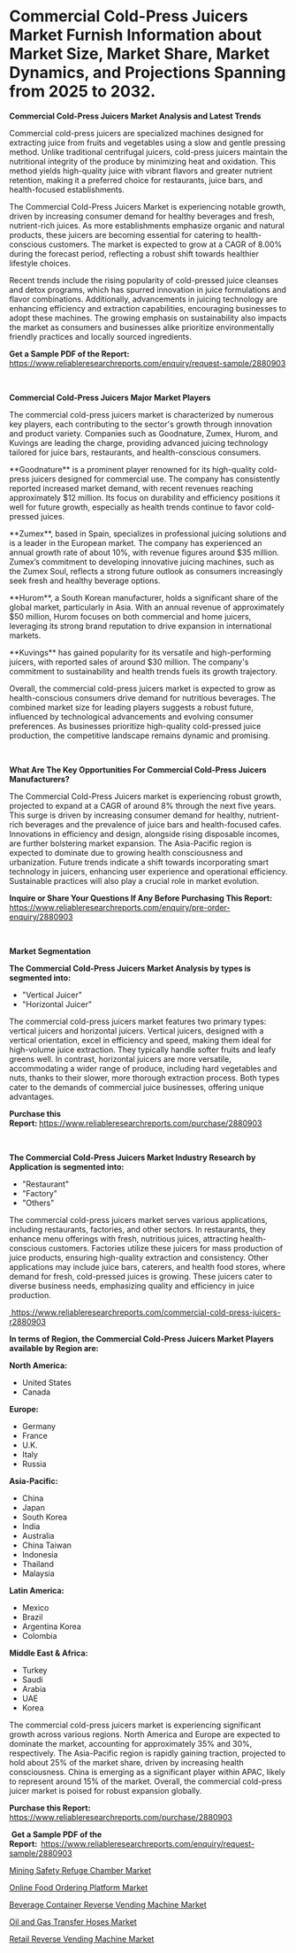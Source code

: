 <p><h1>Commercial Cold-Press Juicers Market Furnish Information about Market Size, Market Share, Market Dynamics, and Projections Spanning from 2025 to 2032.</h1></p><p><strong>Commercial Cold-Press Juicers Market Analysis and Latest Trends</strong></p>
<p><p>Commercial cold-press juicers are specialized machines designed for extracting juice from fruits and vegetables using a slow and gentle pressing method. Unlike traditional centrifugal juicers, cold-press juicers maintain the nutritional integrity of the produce by minimizing heat and oxidation. This method yields high-quality juice with vibrant flavors and greater nutrient retention, making it a preferred choice for restaurants, juice bars, and health-focused establishments.</p><p>The Commercial Cold-Press Juicers Market is experiencing notable growth, driven by increasing consumer demand for healthy beverages and fresh, nutrient-rich juices. As more establishments emphasize organic and natural products, these juicers are becoming essential for catering to health-conscious customers. The market is expected to grow at a CAGR of 8.00% during the forecast period, reflecting a robust shift towards healthier lifestyle choices.</p><p>Recent trends include the rising popularity of cold-pressed juice cleanses and detox programs, which has spurred innovation in juice formulations and flavor combinations. Additionally, advancements in juicing technology are enhancing efficiency and extraction capabilities, encouraging businesses to adopt these machines. The growing emphasis on sustainability also impacts the market as consumers and businesses alike prioritize environmentally friendly practices and locally sourced ingredients.</p></p>
<p><strong>Get a Sample PDF of the Report:&nbsp;</strong> <a href="https://www.reliableresearchreports.com/enquiry/request-sample/2880903?utm_campaign=115&utm_medium=2&utm_source=Github&utm_content=ia&utm_term=12032025&utm_id=commercial-cold-press-juicers">https://www.reliableresearchreports.com/enquiry/request-sample/2880903</a></p>
<p>&nbsp;</p>
<p><strong>Commercial Cold-Press Juicers Major Market Players</strong></p>
<p><p>The commercial cold-press juicers market is characterized by numerous key players, each contributing to the sector's growth through innovation and product variety. Companies such as Goodnature, Zumex, Hurom, and Kuvings are leading the charge, providing advanced juicing technology tailored for juice bars, restaurants, and health-conscious consumers.</p><p>**Goodnature** is a prominent player renowned for its high-quality cold-press juicers designed for commercial use. The company has consistently reported increased market demand, with recent revenues reaching approximately $12 million. Its focus on durability and efficiency positions it well for future growth, especially as health trends continue to favor cold-pressed juices.</p><p>**Zumex**, based in Spain, specializes in professional juicing solutions and is a leader in the European market. The company has experienced an annual growth rate of about 10%, with revenue figures around $35 million. Zumex’s commitment to developing innovative juicing machines, such as the Zumex Soul, reflects a strong future outlook as consumers increasingly seek fresh and healthy beverage options.</p><p>**Hurom**, a South Korean manufacturer, holds a significant share of the global market, particularly in Asia. With an annual revenue of approximately $50 million, Hurom focuses on both commercial and home juicers, leveraging its strong brand reputation to drive expansion in international markets.</p><p>**Kuvings** has gained popularity for its versatile and high-performing juicers, with reported sales of around $30 million. The company's commitment to sustainability and health trends fuels its growth trajectory. </p><p>Overall, the commercial cold-press juicers market is expected to grow as health-conscious consumers drive demand for nutritious beverages. The combined market size for leading players suggests a robust future, influenced by technological advancements and evolving consumer preferences. As businesses prioritize high-quality cold-pressed juice production, the competitive landscape remains dynamic and promising.</p></p>
<p>&nbsp;</p>
<p><strong>What Are The Key Opportunities For Commercial Cold-Press Juicers Manufacturers?</strong></p>
<p><p>The Commercial Cold-Press Juicers market is experiencing robust growth, projected to expand at a CAGR of around 8% through the next five years. This surge is driven by increasing consumer demand for healthy, nutrient-rich beverages and the prevalence of juice bars and health-focused cafes. Innovations in efficiency and design, alongside rising disposable incomes, are further bolstering market expansion. The Asia-Pacific region is expected to dominate due to growing health consciousness and urbanization. Future trends indicate a shift towards incorporating smart technology in juicers, enhancing user experience and operational efficiency. Sustainable practices will also play a crucial role in market evolution.</p></p>
<p><strong>Inquire or Share Your Questions If Any Before Purchasing This Report:</strong> <a href="https://www.reliableresearchreports.com/enquiry/pre-order-enquiry/2880903?utm_campaign=115&utm_medium=2&utm_source=Github&utm_content=ia&utm_term=12032025&utm_id=commercial-cold-press-juicers">https://www.reliableresearchreports.com/enquiry/pre-order-enquiry/2880903</a></p>
<p>&nbsp;</p>
<p><strong>Market Segmentation</strong></p>
<p><strong>The Commercial Cold-Press Juicers Market Analysis by types is segmented into:</strong></p>
<p><ul><li>"Vertical Juicer"</li><li>"Horizontal Juicer"</li></ul></p>
<p><p>The commercial cold-press juicers market features two primary types: vertical juicers and horizontal juicers. Vertical juicers, designed with a vertical orientation, excel in efficiency and speed, making them ideal for high-volume juice extraction. They typically handle softer fruits and leafy greens well. In contrast, horizontal juicers are more versatile, accommodating a wider range of produce, including hard vegetables and nuts, thanks to their slower, more thorough extraction process. Both types cater to the demands of commercial juice businesses, offering unique advantages.</p></p>
<p><strong>Purchase this Report:&nbsp;</strong><a href="https://www.reliableresearchreports.com/purchase/2880903?utm_campaign=115&utm_medium=2&utm_source=Github&utm_content=ia&utm_term=12032025&utm_id=commercial-cold-press-juicers">https://www.reliableresearchreports.com/purchase/2880903</a></p>
<p>&nbsp;</p>
<p><strong>The Commercial Cold-Press Juicers Market Industry Research by Application is segmented into:</strong></p>
<p><ul><li>"Restaurant"</li><li>"Factory"</li><li>"Others"</li></ul></p>
<p><p>The commercial cold-press juicers market serves various applications, including restaurants, factories, and other sectors. In restaurants, they enhance menu offerings with fresh, nutritious juices, attracting health-conscious customers. Factories utilize these juicers for mass production of juice products, ensuring high-quality extraction and consistency. Other applications may include juice bars, caterers, and health food stores, where demand for fresh, cold-pressed juices is growing. These juicers cater to diverse business needs, emphasizing quality and efficiency in juice production.</p></p>
<p><a href="https://www.reliableresearchreports.com/commercial-cold-press-juicers-r2880903?utm_campaign=115&utm_medium=2&utm_source=Github&utm_content=ia&utm_term=12032025&utm_id=commercial-cold-press-juicers">&nbsp;https://www.reliableresearchreports.com/commercial-cold-press-juicers-r2880903</a></p>
<p><strong>In terms of Region, the Commercial Cold-Press Juicers Market Players available by Region are:</strong></p>
<p>
    <p> <strong> North America: </strong>
        <ul>
            <li>United States</li>
            <li>Canada</li>
        </ul>
        </p> 
    <p> <strong> Europe: </strong>
        <ul>
            <li>Germany</li>
            <li>France</li>
            <li>U.K.</li>
            <li>Italy</li>
            <li>Russia</li>
        </ul>
        </p> 
    <p> <strong> Asia-Pacific: </strong>
        <ul>
            <li>China</li>
            <li>Japan</li>
            <li>South Korea</li>
            <li>India</li>
            <li>Australia</li>
            <li>China Taiwan</li>
            <li>Indonesia</li>
            <li>Thailand</li>
            <li>Malaysia</li>
        </ul>
        </p> 
    <p> <strong> Latin America: </strong>
        <ul>
            <li>Mexico</li>
            <li>Brazil</li>
            <li>Argentina Korea</li>
            <li>Colombia</li>
        </ul>
        </p> 
    <p> <strong> Middle East & Africa: </strong>
        <ul>
            <li>Turkey</li>
            <li>Saudi</li>
            <li>Arabia</li>
            <li>UAE</li>
            <li>Korea</li>
        </ul>
    </p>
    </p>
<p><p>The commercial cold-press juicers market is experiencing significant growth across various regions. North America and Europe are expected to dominate the market, accounting for approximately 35% and 30%, respectively. The Asia-Pacific region is rapidly gaining traction, projected to hold about 25% of the market share, driven by increasing health consciousness. China is emerging as a significant player within APAC, likely to represent around 15% of the market. Overall, the commercial cold-press juicer market is poised for robust expansion globally.</p></p>
<p><strong>Purchase this Report: </strong><a href="https://www.reliableresearchreports.com/purchase/2880903?utm_campaign=115&utm_medium=2&utm_source=Github&utm_content=ia&utm_term=12032025&utm_id=commercial-cold-press-juicers">https://www.reliableresearchreports.com/purchase/2880903</a></p>
<p>&nbsp;<strong>Get a Sample PDF of the Report:&nbsp;&nbsp;</strong><a href="https://www.reliableresearchreports.com/enquiry/request-sample/2880903?utm_campaign=115&utm_medium=2&utm_source=Github&utm_content=ia&utm_term=12032025&utm_id=commercial-cold-press-juicers">https://www.reliableresearchreports.com/enquiry/request-sample/2880903</a></p>
<p><strong></strong></p>
<p><p><a href="https://github.com/dafertsuria/Market-Research-Report-List-1/blob/main/mining-safety-refuge-chamber-market.md?utm_campaign=115&utm_medium=2&utm_source=Github&utm_content=ia&utm_term=12032025&utm_id=commercial-cold-press-juicers">Mining Safety Refuge Chamber Market</a></p><p><a href="https://github.com/billejuman43/Market-Research-Report-List-1/blob/main/online-food-ordering-platform-market.md?utm_campaign=115&utm_medium=2&utm_source=Github&utm_content=ia&utm_term=12032025&utm_id=commercial-cold-press-juicers">Online Food Ordering Platform Market</a></p><p><a href="https://github.com/storcweithzg/Market-Research-Report-List-1/blob/main/beverage-container-reverse-vending-machine-market.md?utm_campaign=115&utm_medium=2&utm_source=Github&utm_content=ia&utm_term=12032025&utm_id=commercial-cold-press-juicers">Beverage Container Reverse Vending Machine Market</a></p><p><a href="https://github.com/pockettifere14/Market-Research-Report-List-1/blob/main/oil-and-gas-transfer-hoses-market.md?utm_campaign=115&utm_medium=2&utm_source=Github&utm_content=ia&utm_term=12032025&utm_id=commercial-cold-press-juicers">Oil and Gas Transfer Hoses Market</a></p><p><a href="https://github.com/seibttullyjh/Market-Research-Report-List-1/blob/main/retail-reverse-vending-machine-market.md?utm_campaign=115&utm_medium=2&utm_source=Github&utm_content=ia&utm_term=12032025&utm_id=commercial-cold-press-juicers">Retail Reverse Vending Machine Market</a></p></p>